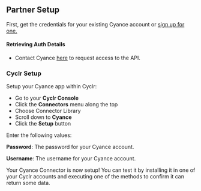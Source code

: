 
## Partner Setup

First, get the credentials for your existing Cyance account or [sign up for one.](https://cyance.com/book-a-demo/)

#### Retrieving Auth Details

*   Contact Cyance [here](customerservices@cyance.com) to request access to the API.

### Cyclr Setup

Setup your Cyance app within Cyclr:

*   Go to your **Cyclr Console**
*   Click the **Connectors** menu along the top
*   Choose Connector Library
*   Scroll down to **Cyance**
*   Click the **Setup** button

Enter the following values:

**Password**:  The password for your Cyance account.

**Username**:  The username for your Cyance account.


Your Cyance Connector is now setup! You can test it by installing it in one of your Cyclr accounts and executing one of the methods to confirm it can return some data.
